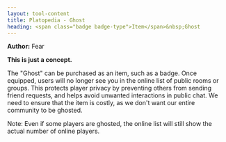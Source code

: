 ```yaml
---
layout: tool-content
title: Platopedia - Ghost
heading: <span class="badge badge-type">Item</span>&nbsp;Ghost
---
```


<div class="linebreak"></div>

**Author:** Fear

**This is just a concept.**

The "Ghost" can be purchased as an item, such as a badge. Once equipped, users will no longer see you in the online list of public rooms or groups. This protects player privacy by preventing others from sending friend requests, and helps avoid unwanted interactions in public chat. We need to ensure that the item is costly, as we don't want our entire community to be ghosted.

Note: Even if some players are ghosted, the online list will still show the actual number of online players.

<div class="linebreak"></div>

<div class="content-image" data-url="/docs/assets/images/concepts/ghost.png" data-width="600px" data-label=""></div>

<div class="linebreak"></div>
